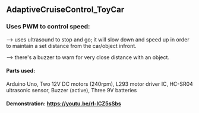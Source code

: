 ## AdaptiveCruiseControl_ToyCar

### Uses PWM to control speed:
--> uses ultrasound to stop and go; it will slow down and speed up in order to maintain a set distance from the car/object infront.

--> there's a buzzer to warn for very close distance with an object.  

#### Parts used: 
Arduino Uno,
Two 12V DC motors (240rpm),
L293 motor driver IC,
HC-SR04 ultrasonic sensor,
Buzzer (active),
Three 9V batteries

#### Demonstration:  https://youtu.be/rI-lCZ5sSbs
